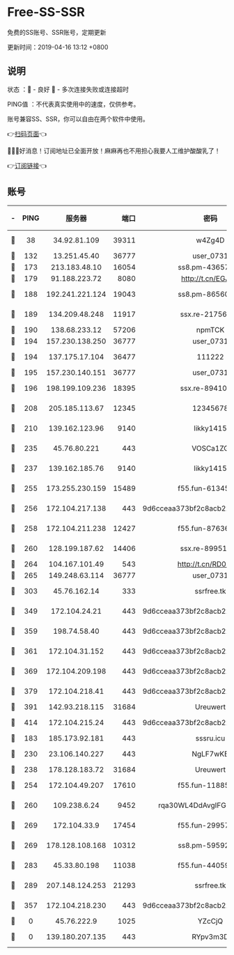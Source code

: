 # Free-SS-SSR

免费的SS账号、SSR账号，定期更新

更新时间：2019-04-16 13:12 +0800

## 说明

状态     ：🙂 - 良好 🙁 - 多次连接失败或连接超时

PING值   ：不代表真实使用中的速度，仅供参考。

账号兼容SS、SSR，你可以自由在两个软件中使用。

👉[扫码页面](https://liesauer.github.io/Free-SS-SSR/)👈

🎉🎉🎉好消息！订阅地址已全面开放！麻麻再也不用担心我要人工维护酸酸乳了！

👉[订阅链接](https://www.liesauer.net/yogurt/subscribe?ACCESS_TOKEN=DAYxR3mMaZAsaqUb)👈

## 账号

|-|PING|服务器|端口|密码|加密方式|区域|
|:----:|:----:|:-----:|-----:|:----:|:----:|:----:|
|🙂|38|34.92.81.109|39311|w4Zg4D|chacha20-ietf|US|
|🙂|132|13.251.45.40|36777|user_0731|chacha20|SG|
|🙂|173|213.183.48.10|16054|ss8.pm-43657260|rc4-md5|RU|
|🙂|179|91.188.223.72|8080|http://t.cn/EGJIyrl|rc4-md5|RU|
|🙂|188|192.241.221.124|19043|ss8.pm-86560127|aes-256-cfb|US|
|🙂|189|134.209.48.248|11917|ssx.re-21756118|aes-256-cfb|US|
|🙂|190|138.68.233.12|57206|npmTCK|rc4-md5|US|
|🙂|194|157.230.138.250|36777|user_0731|chacha20|US|
|🙂|194|137.175.17.104|36477|111222|aes-256-cfb|US|
|🙂|195|157.230.140.151|36777|user_0731|chacha20|US|
|🙂|196|198.199.109.236|18395|ssx.re-89410087|aes-256-cfb|US|
|🙂|208|205.185.113.67|12345|12345678|aes-256-cfb|US|
|🙂|210|139.162.123.96|9140|likky1415|aes-256-cfb|JP|
|🙂|235|45.76.80.221|443|VOSCa1ZG|aes-256-cfb|DE|
|🙂|237|139.162.185.76|9140|likky1415|aes-256-cfb|DE|
|🙂|255|173.255.230.159|15489|f55.fun-61345376|aes-256-cfb|US|
|🙂|256|172.104.217.138|443|9d6cceaa373bf2c8acb22e60b6a58be6|aes-256-cfb|US|
|🙂|258|172.104.211.238|12427|f55.fun-87636938|aes-256-cfb|US|
|🙂|260|128.199.187.62|14406|ssx.re-89951404|aes-256-cfb|SG|
|🙂|264|104.167.101.49|543|http://t.cn/RD0D7sx|rc4-md5|CA|
|🙂|265|149.248.63.114|36777|user_0731|chacha20|CA|
|🙂|303|45.76.162.14|333|ssrfree.tk|aes-256-cfb|SG|
|🙂|349|172.104.24.21|443|9d6cceaa373bf2c8acb22e60b6a58be6|aes-256-cfb|US|
|🙂|359|198.74.58.40|443|9d6cceaa373bf2c8acb22e60b6a58be6|aes-256-cfb|US|
|🙂|361|172.104.31.152|443|9d6cceaa373bf2c8acb22e60b6a58be6|aes-256-cfb|US|
|🙂|369|172.104.209.198|443|9d6cceaa373bf2c8acb22e60b6a58be6|aes-256-cfb|US|
|🙂|379|172.104.218.41|443|9d6cceaa373bf2c8acb22e60b6a58be6|aes-256-cfb|US|
|🙂|391|142.93.218.115|31684|Ureuwert|chacha20|IN|
|🙂|414|172.104.215.24|443|9d6cceaa373bf2c8acb22e60b6a58be6|aes-256-cfb|US|
|🙂|183|185.173.92.181|443|sssru.icu|rc4-md5|RU|
|🙂|230|23.106.140.227|443|NgLF7wKB|aes-256-cfb|US|
|🙂|238|178.128.183.72|31684|Ureuwert|chacha20|US|
|🙂|254|172.104.49.207|17610|f55.fun-11885024|aes-256-cfb|SG|
|🙂|260|109.238.6.24|9452|rqa30WL4DdAvgIFG6Fs3znzTa|aes-256-cfb|FR|
|🙂|269|172.104.33.9|17454|f55.fun-29957953|aes-256-cfb|SG|
|🙂|269|178.128.108.168|10312|ss8.pm-59592521|aes-256-cfb|SG|
|🙂|283|45.33.80.198|11038|f55.fun-44059401|aes-256-cfb|US|
|🙂|289|207.148.124.253|21293|ssrfree.tk|aes-256-cfb|SG|
|🙂|357|172.104.218.230|443|9d6cceaa373bf2c8acb22e60b6a58be6|aes-256-cfb|US|
|🙁|0|45.76.222.9|1025|YZcCjQ|rc4-md5|JP|
|🙁|0|139.180.207.135|443|RYpv3m3D|aes-256-cfb|JP|
